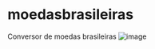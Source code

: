 # moedasbrasileiras
Conversor de moedas brasileiras
![image](https://github.com/GORSFox/moedasbrasileiras/assets/97680820/f945489e-f922-4b99-a6be-5df1f1aabecf)

